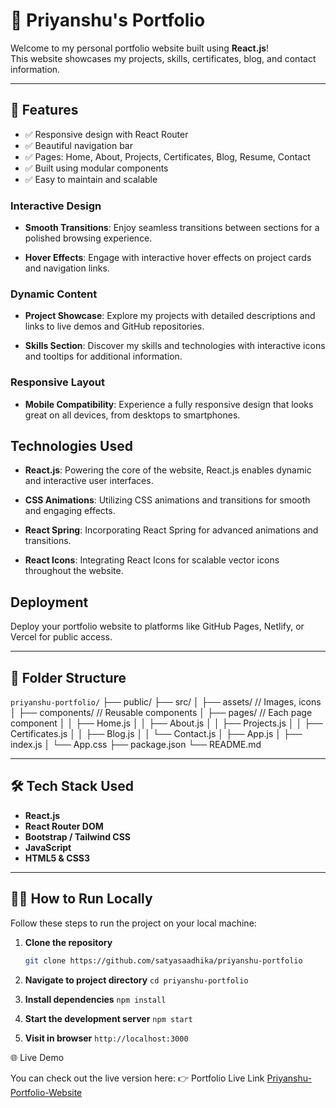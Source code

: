 # 💼 Priyanshu's Portfolio

Welcome to my personal portfolio website built using **React.js**!  
This website showcases my projects, skills, certificates, blog, and contact information.

---

## 🚀 Features

- ✅ Responsive design with React Router
- ✅ Beautiful navigation bar
- ✅ Pages: Home, About, Projects, Certificates, Blog, Resume, Contact
- ✅ Built using modular components
- ✅ Easy to maintain and scalable

### Interactive Design
- **Smooth Transitions**: Enjoy seamless transitions between sections for a polished browsing experience.

- **Hover Effects**: Engage with interactive hover effects on project cards and navigation links.

### Dynamic Content
- **Project Showcase**: Explore my projects with detailed descriptions and links to live demos and GitHub repositories.

- **Skills Section**: Discover my skills and technologies with interactive icons and tooltips for additional information.

### Responsive Layout
- **Mobile Compatibility**: Experience a fully responsive design that looks great on all devices, from desktops to smartphones.

## Technologies Used
- **React.js**: Powering the core of the website, React.js enables dynamic and interactive user interfaces.

- **CSS Animations**: Utilizing CSS animations and transitions for smooth and engaging effects.

- **React Spring**: Incorporating React Spring for advanced animations and transitions.

- **React Icons**: Integrating React Icons for scalable vector icons throughout the website.

## Deployment
Deploy your portfolio website to platforms like GitHub Pages, Netlify, or Vercel for public access.

---

## 📁 Folder Structure

`priyanshu-portfolio/`
├── public/
├── src/
│   ├── assets/         // Images, icons
│   ├── components/     // Reusable components
│   ├── pages/          // Each page component
│   │   ├── Home.js
│   │   ├── About.js
│   │   ├── Projects.js
│   │   ├── Certificates.js
│   │   ├── Blog.js
│   │   └── Contact.js
│   ├── App.js
│   ├── index.js
│   └── App.css
├── package.json
└── README.md


---

## 🛠️ Tech Stack Used

- **React.js**
- **React Router DOM**
- **Bootstrap / Tailwind CSS**
- **JavaScript**
- **HTML5 & CSS3**

---

## 🧑‍💻 How to Run Locally

Follow these steps to run the project on your local machine:

1. **Clone the repository**
   ```bash
   git clone https://github.com/satyasaadhika/priyanshu-portfolio

2. **Navigate to project directory**
`cd priyanshu-portfolio` 

3. **Install dependencies**
`npm install`

4. **Start the development server**
`npm start`

5. **Visit in browser**
`http://localhost:3000`

🌐 Live Demo

You can check out the live version here:
👉 Portfolio Live Link [Priyanshu-Portfolio-Website](https://priyanshu-portfolio-three.vercel.app/)

